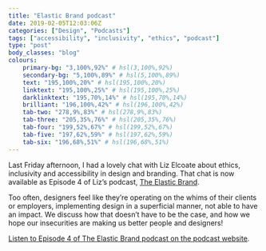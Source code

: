 ```yaml
---
title: "Elastic Brand podcast"
date: 2019-02-05T12:03:06Z
categories: ["Design", "Podcasts"]
tags: ["accessibility", "inclusivity", "ethics", "podcast"]
type: "post"
body_classes: "blog"
colours:
    primary-bg: "3,100%,92%" # hsl(3,100%,92%)
    secondary-bg: "5,100%,89%" # hsl(5,100%,89%)
    text: "195,100%,20%" # hsl(195,100%,20%)
    linktext: "195,100%,25%" # hsl(195,100%,25%)
    darklinktext: "195,70%,14%" # hsl(195,70%,14%)
    brilliant: "196,100%,42%" # hsl(196,100%,42%)
    tab-two: "278,9%,83%" # hsl(278,9%,83%)
    tab-three: "205,35%,76%" # hsl(205,35%,76%)
    tab-four: "199,52%,67%" # hsl(199,52%,67%)
    tab-five: "197,62%,59%" # hsl(197,62%,59%)
    tab-six: "196,68%,51%" # hsl(196,68%,51%)
---
```


Last Friday afternoon, I had a lovely chat with Liz Elcoate about ethics, inclusivity and accessibility in design and branding. That chat is now available as Episode 4 of Liz’s podcast, [The Elastic Brand](http://theelasticbrand.com/episode/ep-4-laura-kalbag/).<!--more-->

Too often, designers feel like they’re operating on the whims of their clients or employers, implementing design in a superficial manner, not able to have an impact. We discuss how that doesn’t have to be the case, and how we hope our insecurities are making us better people and designers!

[Listen to Episode 4 of The Elastic Brand podcast on the podcast website](http://theelasticbrand.com/episode/ep-4-laura-kalbag/).